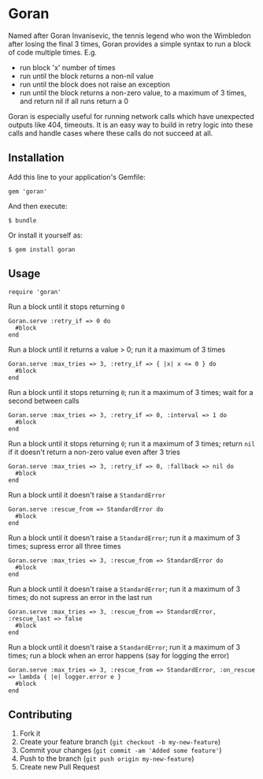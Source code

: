 # Goran

Named after Goran Invanisevic, the tennis legend who won the Wimbledon after losing the final 3 times, Goran provides a simple syntax to run a block of code multiple times. E.g.
    
* run block 'x' number of times
* run until the block returns a non-nil value
* run until the block does not raise an exception
* run until the block returns a non-zero value, to a maximum of 3 times, and return nil if all runs return a 0
    
Goran is especially useful for running network calls which have unexpected outputs like 404, timeouts. It is an easy way to build in retry logic into these calls and handle cases where these calls do not succeed at all.

## Installation

Add this line to your application's Gemfile:

    gem 'goran'

And then execute:

    $ bundle

Or install it yourself as:

    $ gem install goran

## Usage

	require 'goran'
	
Run a block until it stops returning `0`
	
	Goran.serve :retry_if => 0 do
	  #block
	end

Run a block until it returns a value > 0; run it a maximum of 3 times
	
	Goran.serve :max_tries => 3, :retry_if => { |x| x <= 0 } do
	  #block
	end
	
Run a block until it stops returning `0`; run it a maximum of 3 times; wait for a second between calls
	
	Goran.serve :max_tries => 3, :retry_if => 0, :interval => 1 do
	  #block
	end	
	
Run a block until it stops returning `0`; run it a maximum of 3 times; return `nil` if it doesn't return a non-zero value even after 3 tries

	Goran.serve :max_tries => 3, :retry_if => 0, :fallback => nil do
	  #block
	end

Run a block until it doesn't raise a `StandardError`

	Goran.serve :rescue_from => StandardError do
	  #block
	end

Run a block until it doesn't raise a `StandardError`; run it a maximum of 3 times; supress error all three times

	Goran.serve :max_tries => 3, :rescue_from => StandardError do
	  #block
	end
	
Run a block until it doesn't raise a `StandardError`; run it a maximum of 3 times; do not supress an error in the last run

	Goran.serve :max_tries => 3, :rescue_from => StandardError, :rescue_last => false
	  #block
	end

Run a block until it doesn't raise a `StandardError`; run it a maximum of 3 times; run a block when an error happens (say for logging the error)

	Goran.serve :max_tries => 3, :rescue_from => StandardError, :on_rescue => lambda { |e| logger.error e }
	  #block
	end

## Contributing

1. Fork it
2. Create your feature branch (`git checkout -b my-new-feature`)
3. Commit your changes (`git commit -am 'Added some feature'`)
4. Push to the branch (`git push origin my-new-feature`)
5. Create new Pull Request
